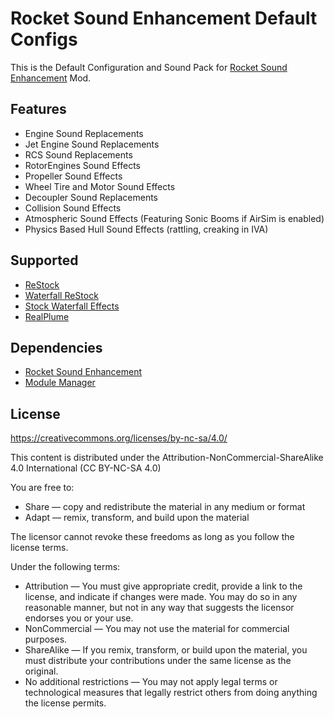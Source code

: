 # Rocket Sound Enhancement Default Configs
This is the Default Configuration and Sound Pack for [Rocket Sound Enhancement](https://github.com/ensou04/RocketSoundEnhancement) Mod.

## Features
- Engine Sound Replacements
- Jet Engine Sound Replacements
- RCS Sound Replacements
- RotorEngines Sound Effects
- Propeller Sound Effects
- Wheel Tire and Motor Sound Effects
- Decoupler Sound Replacements
- Collision Sound Effects
- Atmospheric Sound Effects (Featuring Sonic Booms if AirSim is enabled)
- Physics Based Hull Sound Effects (rattling, creaking in IVA)

## Supported
- [ReStock](https://github.com/PorktoberRevolution/ReStocked)
- [Waterfall ReStock](https://github.com/post-kerbin-mining-corporation/WaterfallRestock)
- [Stock Waterfall Effects](https://github.com/KnightofStJohn/StockWaterfallEffects)
- [RealPlume](https://github.com/KSP-RO/RealPlume) 

## Dependencies
- [Rocket Sound Enhancement](https://github.com/ensou04/RocketSoundEnhancement)
- [Module Manager](https://github.com/sarbian/ModuleManager)

## License
https://creativecommons.org/licenses/by-nc-sa/4.0/

This content is distributed under the Attribution-NonCommercial-ShareAlike 4.0 International (CC BY-NC-SA 4.0)

You are free to:
- Share — copy and redistribute the material in any medium or format
- Adapt — remix, transform, and build upon the material

The licensor cannot revoke these freedoms as long as you follow the license terms.

Under the following terms:
- Attribution — You must give appropriate credit, provide a link to the license, and indicate if changes were made. You may do so in any reasonable manner, but not in any way that suggests the licensor endorses you or your use.
- NonCommercial — You may not use the material for commercial purposes.
- ShareAlike — If you remix, transform, or build upon the material, you must distribute your contributions under the same license as the original.
- No additional restrictions — You may not apply legal terms or technological measures that legally restrict others from doing anything the license permits.
